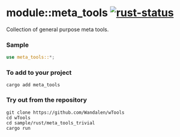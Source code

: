 # module::meta_tools [![rust-status](https://github.com/Wandalen/wTools/actions/workflows/RustPublish.yml/badge.svg)](https://github.com/Wandalen/wTools/actions/workflows/RustPublish.yml)

Collection of general purpose meta tools.

### Sample

``` rust test
use meta_tools::*;

```

<!-- qqq for Rust dev : please write -->

### To add to your project

``` shell
cargo add meta_tools
```

### Try out from the repository

``` shell test
git clone https://github.com/Wandalen/wTools
cd wTools
cd sample/rust/meta_tools_trivial
cargo run
```
